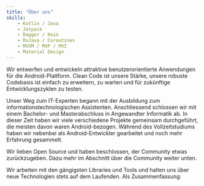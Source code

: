 ```yaml
---
title: "Über uns"
skills:
    - Kotlin / Java
    - Jetpack
    - Dagger / Koin
    - RxJava / Coroutines
    - MVVM / MVP / MVI
    - Material Design
---
```


<p>Wir entwerfen und entwickeln attraktive benutzerorientierte Anwendungen für die Android-Plattform. Clean Code ist unsere Stärke, unsere robuste Codebasis ist einfach zu erweitern, zu warten und für zukünftige Entwicklungszyklen zu testen.</p>
<p>Unser Weg zum IT-Experten begann mit der Ausbildung zum informationstechnologischen Assistenten. Anschliessend schlossen wir mit einem Bachelor- und Masterabschluss in Angewandter Informatik ab. In dieser Zeit haben wir viele verschiedene Projekte gemeinsam durchgeführt, die meisten davon waren Android-bezogen. Während des Vollzeitstudiums haben wir nebenbei als Android-Entwickler gearbeitet und noch mehr Erfahrung gesammelt.</p>
<p>Wir lieben Open Source und haben beschlossen, der Community etwas zurückzugeben. Dazu mehr im Abschnitt über die Community weiter unten. </p>
<p>Wir arbeiten mit den gängigsten Libraries und Tools und halten uns über neue Technologien stets auf dem Laufenden. Als Zusammenfassung:</p>
